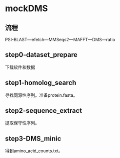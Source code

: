 # mockDMS

## 流程
PSI-BLAST—efetch—MMSeqs2—MAFFT—DMS—ratio

## step0-dataset_prepare

下载软件和数据

## step1-homolog_search

寻找同源性序列。准备protein.fasta。

## step2-sequence_extract

提取保守性序列。

## step3-DMS_minic

得到amino_acid_counts.txt。

